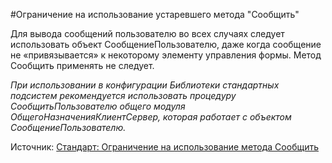 #Ограничение на использование устаревшего метода "Сообщить"

Для вывода сообщений пользователю во всех случаях следует использовать объект СообщениеПользователю, даже когда сообщение не «привязывается» к некоторому элементу управления формы. Метод Сообщить применять не следует.

*При использовании в конфигурации Библиотеки стандартных подсистем рекомендуется использовать процедуру СообщитьПользователю общего модуля ОбщегоНазначенияКлиентСервер, которая работает с объектом СообщениеПользователю.*

Источник: [Стандарт: Ограничение на использование метода Сообщить](https://its.1c.ru/db/v8std#content:418:hdoc)

